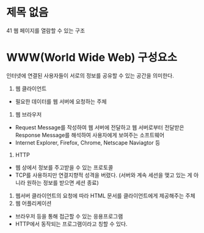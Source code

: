 # 제목 없음

41 웹 페이지를 열람할 수 있는 구조

# WWW(World Wide Web) 구성요소

인터넷에 연결된 사용자들이 서로의 정보를 공유할 수 있는 공간을 의미한다.

1. 웹 클라이언트
- 필요한 데이터를 웹 서버에 요청하는 주체
1. 웹 브라우저
- Request Message를 작성하여 웹 서버에 전달하고 웹 서버로부터 전달받은 Response Message를 해석하여 사용자에게 보여주는 소프트웨어
- Internet Explorer, Firefox, Chrome, Netscape Naviagtor 등
1. HTTP
- 웹 상에서 정보를 주고받을 수 있는 프로토콜
- TCP를 사용하지만 연결지향적 성격을 버렸다. (서버와 계속 세션을 맺고 있는 게 아니라 원하는 정보를 받으면 세션 종료)
1. 웹서버
클라이언트의 요청에 따라 HTML 문서를 클라이언트에게 제공해주는 주체
2. 웹 어플리케이션
- 브라우저 등을 통해 접근할 수 있는 응용프로그램
- HTTP에서 동작되는 프로그램이라고 칭할 수 있다.